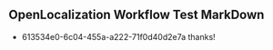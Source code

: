 ## OpenLocalization Workflow Test MarkDown
* 613534e0-6c04-455a-a222-71f0d40d2e7a 
thanks!<!--HONumber=Mar16_HO1-->
